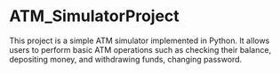 # ATM_SimulatorProject
This project is a simple ATM simulator implemented in Python. It allows users to perform basic ATM operations such as checking their balance, depositing money, and withdrawing funds, changing password. 
